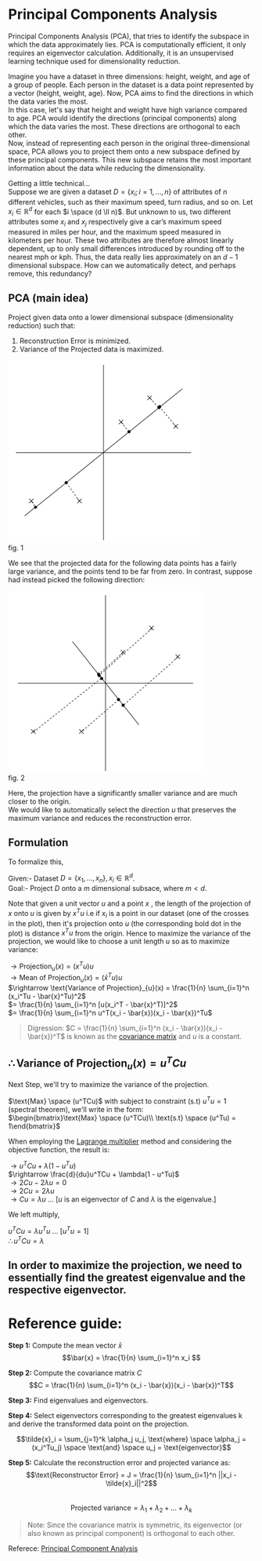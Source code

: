 # Principal Components Analysis
Principal Components Analysis (PCA), that tries to identify the subspace in which the data approximately lies. PCA is computationally efficient, it only requires an eigenvector calculation. Additionally, it is an unsupervised learning technique used for dimensionality reduction.     

Imagine you have a dataset in three dimensions: height, weight, and age of a group of people. Each person in the dataset is a data point represented by a vector (height, weight, age). Now, PCA aims to find the directions in which the data varies the most.  
In this case, let's say that height and weight have high variance compared to age. PCA would identify the directions (principal components) along which the data varies the most. These directions are orthogonal to each other.   
Now, instead of representing each person in the original three-dimensional space, PCA allows you to project them onto a new subspace defined by these principal components. This new subspace retains the most important information about the data while reducing the dimensionality.    

Getting a little technical...   
Suppose we are given a dataset $D = \{x_i; i = 1, \dots, n\}$ of attributes of $n$ different vehicles, such as their maximum speed, turn radius, and
so on. Let $x_i \in \mathbb{R}^d$ for each $i \space (d \ll n)$.  But unknown to us, two different attributes some $x_i$ and $x_j$ respectively give a car’s maximum speed measured in miles per hour, and the maximum speed measured in kilometers per hour. These two attributes are therefore almost linearly dependent, up to only small differences introduced by rounding off to the nearest mph or kph. Thus, the data really lies approximately on an $d − 1$ dimensional subspace. How can we automatically detect, and perhaps remove, this redundancy?   

## PCA (main idea)  
Project given data onto a lower dimensional subspace (dimensionality reduction) such that:  
1. Reconstruction Error is minimized.
2. Variance of the Projected data is maximized.   

![/images/graph_1.png](./images/graph_1.png)   
$\text{fig. 1}$   

We see that the projected data for the following data points has a fairly large variance, and the points tend to be far from zero. In contrast, suppose had instead picked the following direction:

![/images/graph_2.png](./images/graph_2.png)        
$\text{fig. 2}$  

Here, the projection have a significantly smaller variance and are much closer to the origin.  
We would like to automatically select the direction $u$ that preserves the maximum variance and reduces the reconstruction error.

## Formulation  
To formalize this,   

Given:- Dataset $D = \{x_1, \dots, x_n\}, x_i \in \mathbb{R}^d$.  
Goal:- Project $D$ onto a $m$ dimensional subsace, where $m < d$.  

Note that given a unit vector $u$ and a point $x$ , the length of the projection of $x$ onto $u$ is given by $x^Tu$ i.e if $x_i$ is a point in our dataset (one of the crosses in the plot), then it's projection onto $u$ (the corresponding bold dot in the plot) is distance $x^Tu$ from the origin. Hence to maximize the variance of the projection, we would like to choose a unit length $u$ so as to maximize variance:  

$\rightarrow \text{Projection}_{u}(x) = (x^Tu)u$   
$\rightarrow \text{Mean of Projection}_{u}(x) = (\bar{x}^Tu)u$   
$\rightarrow \text{Variance of Projection}_{u}(x) = \frac{1}{n} \sum_{i=1}^n (x_i^Tu - \bar{x}^Tu)^2$  
$= \frac{1}{n} \sum_{i=1}^n [u(x_i^T - \bar{x}^T)]^2$   
$= \frac{1}{n} \sum_{i=1}^n u^T(x_i - \bar{x})(x_i - \bar{x})^Tu$  

> Digression: $C = \frac{1}{n} \sum_{i=1}^n (x_i - \bar{x})(x_i - \bar{x})^T$ is known as the [covariance matrix](https://youtu.be/152tSYtiQbw?si=FzQkXLCWVyccBB5d) and $u$ is a constant.   

$\therefore \text{Variance of Projection}_{u}(x) = u^TCu$  
---
Next Step, we'll try to maximize the variance of the projection.    

$\text{Max} \space (u^TCu)$ with subject to constraint (s.t) $u^Tu = 1$ (spectral theorem), we'll write in the form:  
$\begin{bmatrix}\text{Max} \space  (u^TCu)\\ \text{s.t} \space (u^Tu) = 1\end{bmatrix}$  

When employing the [Lagrange multiplier](https://youtu.be/5A39Ht9Wcu0?si=-xl-MoNk98Q8dDEv) method and considering the objective function, the result is:   

$\rightarrow u^TCu + \lambda(1 - u^Tu)$  
$\rightarrow \frac{d}{du}u^TCu + \lambda(1 - u^Tu)$  
$\rightarrow 2Cu - 2\lambda u = 0$  
$\rightarrow 2Cu = 2\lambda u$  
$\rightarrow Cu = \lambda u$  $\dots$ [$u$ is an eigenvector of $C$ and $\lambda$ is the eigenvalue.]  

We left multiply,   

$u^TCu = \lambda u^Tu$ $\dots$ [$u^Tu = 1$]  
$\therefore u^TCu = \lambda$  

In order to maximize the projection, we need to essentially find the greatest eigenvalue and the respective eigenvector.  
---

# Reference guide:  
**Step 1:** Compute the mean vector $\bar{x}$  
$$\bar{x} = \frac{1}{n} \sum_{i=1}^n x_i $$  

**Step 2:** Compute the covariance matrix $C$  
$$C = \frac{1}{n} \sum_{i=1}^n (x_i - \bar{x})(x_i - \bar{x})^T$$   

**Step 3:** Find eigenvalues and eigenvectors.  

**Step 4:** Select eigenvectors corresponding to the greatest eigenvalues k and derive the transformed data point on the projection.  

$$\tilde{x}_i = \sum_{j=1}^k \alpha_j u_j, \text{where} \space \alpha_j = (x_i^Tu_j) \space \text{and} \space u_j = \text{eigenvector}$$   

**Step 5:** Calculate the reconstruction error and projected variance as:   
$$\text{Reconstructor Error} = J = \frac{1}{n} \sum_{i=1}^n ||x_i - \tilde{x}_i||^2$$    
$$\text{Projected variance} = \lambda_1 + \lambda_2+ \dots + \lambda_k$$  

> Note: Since the covariance matrix is symmetric, its eigenvector (or also known as principal component) is orthogonal to each other.

Referece:
[Principal Component Analysis](https://ekamperi.github.io/mathematics/2020/11/01/principal-component-analysis-lagrange-multiplier.html)
